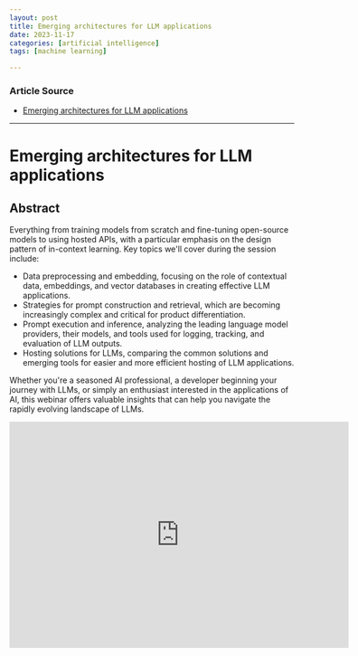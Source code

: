 ```yaml
---
layout: post
title: Emerging architectures for LLM applications 
date: 2023-11-17
categories: [artificial intelligence]
tags: [machine learning]

---
```


### Article Source

* [Emerging architectures for LLM applications](https://www.youtube.com/watch?v=Pft04KLw5Lk)

---

# Emerging architectures for LLM applications


## Abstract

Everything from training models from scratch and fine-tuning open-source models to using hosted APIs, with a particular emphasis on the design pattern of in-context learning.
Key topics we'll cover during the session include:

- Data preprocessing and embedding, focusing on the role of contextual data, embeddings, and vector databases in creating effective LLM applications.
- Strategies for prompt construction and retrieval, which are becoming increasingly complex and critical for product differentiation.
- Prompt execution and inference, analyzing the leading language model providers, their models, and tools used for logging, tracking, and evaluation of LLM outputs.
- Hosting solutions for LLMs, comparing the common solutions and emerging tools for easier and more efficient hosting of LLM applications.

Whether you're a seasoned AI professional, a developer beginning your journey with LLMs, or simply an enthusiast interested in the applications of AI, this webinar offers valuable insights that can help you navigate the rapidly evolving landscape of LLMs.

<iframe width="600" height="400" src="https://www.youtube.com/embed/Pft04KLw5Lk?si=T1TODjljmW1Rf3MZ" title="YouTube video player" frameborder="0" allow="accelerometer; autoplay; clipboard-write; encrypted-media; gyroscope; picture-in-picture; web-share" allowfullscreen></iframe>
